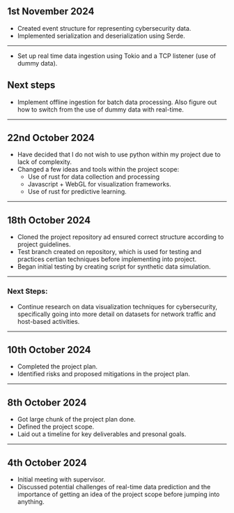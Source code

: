 ## 1st November 2024 

- Created event structure for representing cybersecurity data.
- Implemented serialization and deserialization using Serde.

---

- Set up real time data ingestion using Tokio and a TCP listener (use of dummy data).

## Next steps

- Implement offline ingestion for batch data processing. Also figure out how to switch from the use of dummy data with real-time.

---

## 22nd October 2024

- Have decided that I do not wish to use python within my project due to lack of complexity.
- Changed a few ideas and tools within the project scope:
    - Use of rust for data collection and processing
    - Javascript + WebGL for visualization frameworks.
    - Use of rust for predictive learning.

---

## 18th October 2024

- Cloned the project repository ad ensured correct structure according to project guidelines.
- Test branch created on repository, which is used for testing and practices certian techniques before implementing into project.
- Began initial testing by creating script for synthetic data simulation.

---

### Next Steps:

- Continue research on data visualization techniques for cybersecurity, specifically going into more detail on datasets for network traffic and host-based activities.

---

## 10th October 2024

- Completed the project plan.
- Identified risks and proposed mitigations in the project plan.

---

## 8th October 2024
- Got large chunk of the project plan done.
- Defined the project scope.
- Laid out a timeline for key deliverables and presonal goals.

---

## 4th October 2024
- Initial meeting with supervisor.
- Discussed potential challenges of real-time data prediction and the importance of getting an idea of the project scope before jumping into anything.